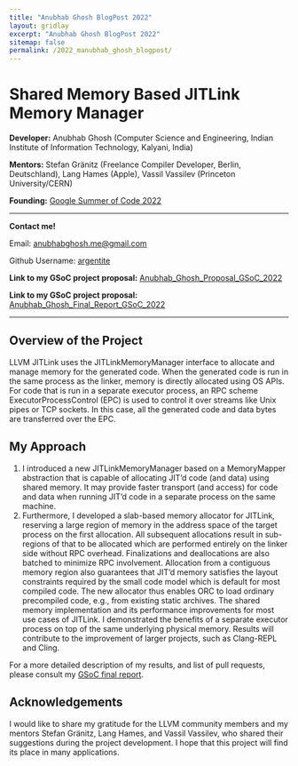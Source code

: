 ```yaml
---
title: "Anubhab Ghosh BlogPost 2022"
layout: gridlay
excerpt: "Anubhab Ghosh BlogPost 2022"
sitemap: false
permalink: /2022_manubhab_ghosh_blogpost/
---
```


# Shared Memory Based JITLink Memory Manager

**Developer:** Anubhab Ghosh (Computer Science and Engineering, Indian Institute of Information Technology, Kalyani, India)

**Mentors:** Stefan Gränitz (Freelance Compiler Developer, Berlin, Deutschland), Lang Hames (Apple), Vassil Vassilev (Princeton University/CERN)

**Founding:** [Google Summer of Code 2022](https://summerofcode.withgoogle.com/)

--------------------------

**Contact me!**

Email: anubhabghosh.me@gmail.com

Github Username: [argentite](https://github.com/argentite)

**Link to my GSoC project proposal:** [Anubhab_Ghosh_Proposal_GSoC_2022](https://compiler-research.org/assets/docs/Anubhab_Ghosh_Proposal_2022.pdf)

**Link to my GSoC project proposal:** [Anubhab_Ghosh_Final_Report_GSoC_2022](https://compiler-research.org/assets/docs/Anubhab_Ghosh_GSoC2022_Report.pdf)


------------------------------------------------------


## Overview of the Project

LLVM JITLink uses the JITLinkMemoryManager interface to allocate and manage memory for the generated code. When the generated code is run in the same process as the linker, memory is directly allocated using OS APIs. For code that is run in a separate executor process, an RPC scheme ExecutorProcessControl (EPC) is used to control it over streams like Unix pipes or TCP sockets. In this case, all the generated code and data bytes are transferred over the EPC.

## My Approach

1. I introduced a new JITLinkMemoryManager based on a MemoryMapper abstraction that is capable of allocating JIT’d code (and data) using shared memory. It may provide faster transport (and access) for code and data when running JIT’d code in a separate process on the same machine.   
2. Furthermore, I developed a slab-based memory allocator for JITLink, reserving a large region of memory in the address space of the target process on the first allocation. All subsequent allocations result in sub-regions of that to be allocated which are performed entirely on the linker side without RPC overhead. Finalizations and deallocations are also batched to minimize RPC involvement. Allocation from a contiguous memory region also guarantees that JIT’d memory satisfies the layout constraints required by the small code model which is default for most compiled code. The new allocator thus enables ORC to load ordinary precompiled code, e.g., from existing static archives.
The shared memory implementation and its performance improvements for most use cases of JITLink. I demonstrated the benefits of a separate executor process on top of the same underlying physical memory. Results will contribute to the improvement of larger projects, such as Clang-REPL and Cling.  


For a more detailed description of my results, and list of pull requests, please consult my [GSoC final report](https://compiler-research.org/assets/docs/Anubhab_Ghosh_GSoC2022_Report.pdf).


 
 ## Acknowledgements

I would like to share my gratitude for the LLVM community members and my mentors Stefan Gränitz, Lang Hames, and Vassil Vassilev, who shared their suggestions during the project development. I hope that this project will find its place in many applications.

